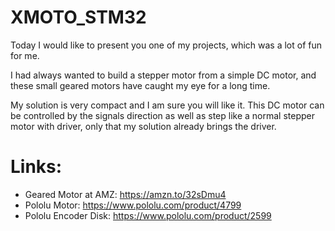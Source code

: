 # XMOTO_STM32

Today I would like to present you one of my projects, which was a lot of fun for me.

I had always wanted to build a stepper motor from a simple DC motor, and these small geared motors have caught my eye for a long time.

My solution is very compact and I am sure you will like it. This DC motor can be controlled by the signals direction as well as step like a normal stepper motor with driver, only that my solution already brings the driver.

# Links:
* Geared Motor at AMZ: https://amzn.to/32sDmu4
* Pololu Motor: https://www.pololu.com/product/4799
* Pololu Encoder Disk: https://www.pololu.com/product/2599
